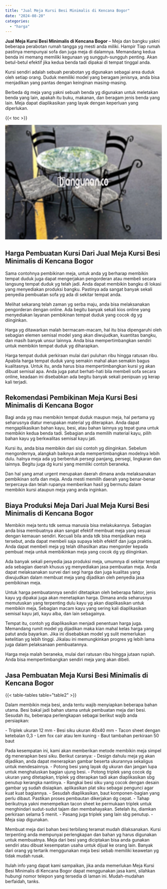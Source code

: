 ```yaml
---
title: "Jual Meja Kursi Besi Minimalis di Kencana Bogor"
date: "2024-08-20"
categories: 
  - "harga"
---
```


**Jual Meja Kursi Besi Minimalis di Kencana Bogor** – Meja dan bangku yakni beberapa perabotan rumah tangga yg mesti anda miliki. Hampir Tiap rumah pastinya mempunyai sofa dan juga meja di dalamnya. Memandang kedua benda ini memang memiliki kegunaan yg sungguh-sungguh penting. Akan betul-betul efektif jika kedua benda tadi dipakai di tempat tinggal anda.

Kursi sendiri adalah sebuah perabotan yg digunakan sebagai area duduk oleh setiap orang. Duduk memiliki model yang beragam jenisnya, anda bisa menjadikan yang pantas dengan keinginan masing-masing.

Berbeda dg meja yang yakni sebuah benda yg digunakan untuk meletakan benda yang lain, apakah itu buku, makanan, dan beragam jenis benda yang lain. Meja dapat diaplikasikan yang layak dengan keperluan yang diperlukan.

{{< toc >}}

![Jual Meja Kursi Besi Minimalis di Kencana Bogor](/images/jual-meja-besi-murah29.png)

## Harga Pembuatan Kursi Dari Jual Meja Kursi Besi Minimalis di Kencana Bogor

Sama contohnya pembikinan meja, untuk anda yg berharap membikin tempat duduk juga dapat mengerjakan pengorderan atau membeli secara langsung tempat duduk yg telah jadi. Anda dapat membikin bangku di lokasi yang menyediakan produksi bangku. Pastinya ada sangat banyak sekali penyedia pembuatan sofa yg ada di sekitar tempat anda.

Melihat sekarang telah zaman yg serba maju, anda bisa melaksanakan pengorderan dengan online. Ada begitu banyak sekali kios online yang menyediakan layanan pembikinan tempat duduk yang cocok dg yg diinginkan.

Harga yg ditawarkan malah bermacam-macam, hal itu bisa dipengaruhi oleh sebagian elemen semisal model yang akan diwujudkan, kuantitas bangku, dan masih banyak unsur lainnya. Anda bisa mempertimbangkan sendiri untuk membikin tempat duduk yg diharapkan.

Harga tempat duduk perkiraan mulai dari puluhan ribu hingga ratusan ribu. Apabila harga tempat duduk yang semakin mahal akan semakin bagus kualitasnya. Untuk itu, anda harus bisa mempertimbangkan kursi yg akan dibuat semisal apa. Anda juga patut berhati-hati bila membeli sofa secara online, keadaan ini disebabkan ada begitu banyak sekali penipuan yg kerap kali terjadi.

## Rekomendasi Pembikinan Meja Kursi Besi Minimalis di Kencana Bogor

Bagi anda yg mau membikin tempat duduk maupun meja, hal pertama yg seharusnya diatur merupakan material yg diterapkan. Anda dapat mengaplikasikan bahan kayu, besi, atau bahan lainnya yg tepat guna untuk membikin kedua benda tadi. Sebagian anda memilih material kayu, pilih bahan kayu yg berkwalitas semisal kayu jati.

Kursi itu, anda bisa membikin dari sisi contoh yg diinginkan. Sebelum mengordernya, alangkah baiknya anda mempertimbangkan modelnya lebih dulu. halnya meja ada yg berbentuk persegi panjang, persegi, lingkaran dan lainnya. Begitu juga dg kursi yang memiliki contoh beraneka.

Dan hal yang amat urgent merupakan daerah dimana anda melaksanakan pembikinan sofa dan meja. Anda mesti memilih daerah yang benar-benar terpercaya dan telah rupanya memberikan hasil yg bermutu dalam membikin kursi ataupun meja yang anda inginkan.

## Biaya Produksi Meja Dari Jual Meja Kursi Besi Minimalis di Kencana Bogor

Membikin meja tentu tdk semua manusia bisa melakukannya. Sebagian anda bisa membuatnya akan sangat efektif membuat meja yang sesuai dengan kemauan sendiri. Kecuali bila anda tdk bisa menjadikan meja tersebut, anda dapat membeli saja supaya lebih efektif dan juga praktis. Anda dapat membeli meja yg telah dihasilkan atau mengorder kepada pembuat meja untuk membikinkan meja yang cocok dg yg diinginkan.

Ada banyak sekali penyedia jasa produksi meja, umumnya di sekitar tempat ada sebagian daerah khusus yg menyediakan jasa pembuatan meja. Anda dapat melaksanakan survei dari segi harga dan juga kualitas yang diwujudkan dalam membuat meja yang dijadikan oleh penyedia jasa pembikinan meja.

Untuk harga pembuatannya sendiri ditetapkan oleh beberapa faktor, jenis kayu yg dipakai juga akan menetapkan harga. Dimana anda seharusnya memutuskan yang terpenting dulu kayu yg akan diaplikasikan untuk membikin meja, Sebagian macam kayu yang sering kali diaplikasikan semisal kayu jati, kayu alba, dan lain sebagainya.

Tempat itu, contoh yg diaplikasikan menjadi penentuan harga juga. Memandang rumit model yg dijadikan maka kian mahal kelas harga yang patut anda bayarkan. Jika ini disebabkan model yg sulit memerlukan ketelitian yg lebih tinggi. Jikalau ini memungkinkan progres yg lebih lama juga dalam pelaksanaan pembuatannya.

Harga meja malah beraneka, mulai dari ratusan ribu hingga jutaan rupiah. Anda bisa mempertimbangkan sendiri meja yang akan dibeli.

## Jasa Pembuatan Meja Kursi Besi Minimalis di Kencana Bogor

{{< table-tables table="table2" >}}

Dalam membikin meja besi, anda tentu wajib menyiapkan beberapa bahan utama. Besi bakal jadi bahan utama untuk pembuatan meja dari besi. Sesudah itu, beberapa perlengkapan sebagai berikut wajib anda persiapkan:

\- Triplek ukuran 12 mm - Besi siku ukuran 40x40 mm - Tacon sheet dengan ketebalan 0,3 - Lem fox cair atau lem kuning - Baut tambahan perkiraan 50 baut

Pada kesempatan ini, kami akan memberikan metode membikin meja simpel dg menerapkan besi siku. Berikut caranya: - Design dahulu meja yg akan dijadikan, anda dapat menerapkan gambar beserta ukurannya sekaligus untuk mendesainnya. - Potong besi yang layak dg ukuran dan jangan lupa untuk menghaluskan bagian ujung besi. - Potong triplek yang cocok dg ukuran yang ditetapkan, triplek yg diterapkan tadi akan diaplikasikan sbg penutup kerangka nantinya. - Rangkai besi siku yang cocok dengan desain gambar yg sudah disiapkan. aplikasikan plat siku sebagai pengunci agar kuat kuat bagiannya. - Sesudah diaplikasikan, baut komponen-bagian yang perlu dibaut. Pastikan proses pembautan dikerjakan dg cepat. - Tahap berikutnya yakni menempelkan tacon sheet ke permukaan triplek untuk menghindari sudut-sudut tajam dan membahayakan. Setelah itu, diamkan perkiraan selama 5 menit. - Pasang juga triplek yang lain sbg penutup. - Meja siap digunakan.

Membuat meja dari bahan besi terbilang teramat mudah dilaksanakan. Kursi terpenting anda mempunyai perlengkapan dan bahan yg harus digunakan untuk membuatnya. Meja dari besi yang diciptakan bisa anda gunakan sendiri atau dibuat kesempatan usaha untuk dijual ke orang lain. Banyak dari orang yg tertarik menggunakan meja besi sebab memiliki keawetan yg tidak mudah rusak.

Itulah info yang dapat kami sampaikan, jika anda memerlukan Meja Kursi Besi Minimalis di Kencana Bogor dapat menggunakan jasa kami, silahkan hubungi nomor telepon yang tersedia di laman ini. Mudah-mudahan berfaidah, tanks.
